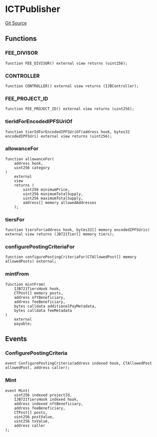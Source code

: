 # ICTPublisher
[Git Source](https://github.com/mejango/croptop-core/blob/5d3db1b227bc3b1304f2032a17d2b64e4f748d4f/src/interfaces/ICTPublisher.sol)


## Functions
### FEE_DIVISOR


```solidity
function FEE_DIVISOR() external view returns (uint256);
```

### CONTROLLER


```solidity
function CONTROLLER() external view returns (IJBController);
```

### FEE_PROJECT_ID


```solidity
function FEE_PROJECT_ID() external view returns (uint256);
```

### tierIdForEncodedIPFSUriOf


```solidity
function tierIdForEncodedIPFSUriOf(address hook, bytes32 encodedIPFSUri) external view returns (uint256);
```

### allowanceFor


```solidity
function allowanceFor(
    address hook,
    uint256 category
)
    external
    view
    returns (
        uint256 minimumPrice,
        uint256 minimumTotalSupply,
        uint256 maximumTotalSupply,
        address[] memory allowedAddresses
    );
```

### tiersFor


```solidity
function tiersFor(address hook, bytes32[] memory encodedIPFSUris) external view returns (JB721Tier[] memory tiers);
```

### configurePostingCriteriaFor


```solidity
function configurePostingCriteriaFor(CTAllowedPost[] memory allowedPosts) external;
```

### mintFrom


```solidity
function mintFrom(
    IJB721TiersHook hook,
    CTPost[] memory posts,
    address nftBeneficiary,
    address feeBeneficiary,
    bytes calldata additionalPayMetadata,
    bytes calldata feeMetadata
)
    external
    payable;
```

## Events
### ConfigurePostingCriteria

```solidity
event ConfigurePostingCriteria(address indexed hook, CTAllowedPost allowedPost, address caller);
```

### Mint

```solidity
event Mint(
    uint256 indexed projectId,
    IJB721TiersHook indexed hook,
    address indexed nftBeneficiary,
    address feeBeneficiary,
    CTPost[] posts,
    uint256 postValue,
    uint256 txValue,
    address caller
);
```

